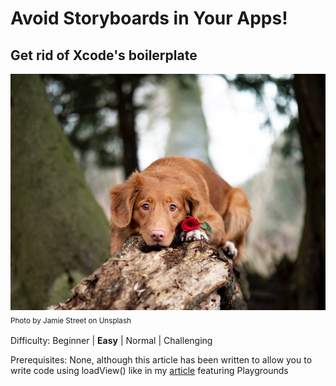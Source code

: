 # Avoid Storyboards in Your Apps!
## Get rid of Xcode's boilerplate

![Photo by Jamie Street on Unsplash](images/jamiestreetunsplash.jpg)  
<sub>Photo by Jamie Street on Unsplash<sub>

Difficulty: Beginner | **Easy** | Normal | Challenging

Prerequisites: None, although this article has been written to allow you to write code using loadView() like in my [article](https://medium.com/@stevenpcurtis.sc/write-clean-code-by-overriding-loadview-ac4f172163d0) featuring Playgrounds 
